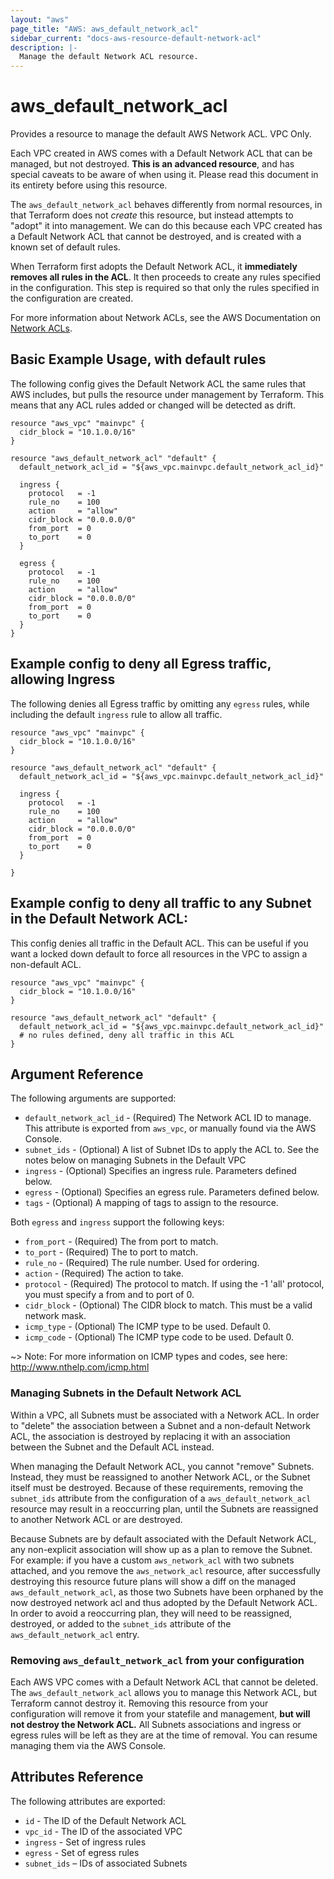 ```yaml
---
layout: "aws"
page_title: "AWS: aws_default_network_acl"
sidebar_current: "docs-aws-resource-default-network-acl"
description: |-
  Manage the default Network ACL resource.
---
```


# aws\_default\_network\_acl

Provides a resource to manage the default AWS Network ACL. VPC Only.

Each VPC created in AWS comes with a Default Network ACL that can be managed, but not
destroyed. **This is an advanced resource**, and has special caveats to be aware
of when using it. Please read this document in its entirety before using this
resource.

The `aws_default_network_acl` behaves differently from normal resources, in that
Terraform does not _create_ this resource, but instead attempts to "adopt" it
into management. We can do this because each VPC created has a Default Network
ACL that cannot be destroyed, and is created with a known set of default rules. 

When Terraform first adopts the Default Network ACL, it **immediately removes all
rules in the ACL**. It then proceeds to create any rules specified in the 
configuration. This step is required so that only the rules specified in the 
configuration are created.

For more information about Network ACLs, see the AWS Documentation on 
[Network ACLs][aws-network-acls].

## Basic Example Usage, with default rules

The following config gives the Default Network ACL the same rules that AWS 
includes, but pulls the resource under management by Terraform. This means that 
any ACL rules added or changed will be detected as drift.

```
resource "aws_vpc" "mainvpc" {
  cidr_block = "10.1.0.0/16"
}

resource "aws_default_network_acl" "default" {
  default_network_acl_id = "${aws_vpc.mainvpc.default_network_acl_id}"

  ingress {
    protocol   = -1
    rule_no    = 100
    action     = "allow"
    cidr_block = "0.0.0.0/0"
    from_port  = 0
    to_port    = 0
  }

  egress {
    protocol   = -1
    rule_no    = 100
    action     = "allow"
    cidr_block = "0.0.0.0/0"
    from_port  = 0
    to_port    = 0
  }
}
```

## Example config to deny all Egress traffic, allowing Ingress

The following denies all Egress traffic by omitting any `egress` rules, while
including the default `ingress` rule to allow all traffic.

```
resource "aws_vpc" "mainvpc" {
  cidr_block = "10.1.0.0/16"
}

resource "aws_default_network_acl" "default" {
  default_network_acl_id = "${aws_vpc.mainvpc.default_network_acl_id}"

  ingress {
    protocol   = -1
    rule_no    = 100
    action     = "allow"
    cidr_block = "0.0.0.0/0"
    from_port  = 0
    to_port    = 0
  }

}
```

## Example config to deny all traffic to any Subnet in the Default Network ACL:

This config denies all traffic in the Default ACL. This can be useful if you 
want a locked down default to force all resources in the VPC to assign a 
non-default ACL.

```
resource "aws_vpc" "mainvpc" {
  cidr_block = "10.1.0.0/16"
}

resource "aws_default_network_acl" "default" {
  default_network_acl_id = "${aws_vpc.mainvpc.default_network_acl_id}"
  # no rules defined, deny all traffic in this ACL
}
```

## Argument Reference

The following arguments are supported:

* `default_network_acl_id` - (Required) The Network ACL ID to manage. This
attribute is exported from `aws_vpc`, or manually found via the AWS Console.
* `subnet_ids` - (Optional) A list of Subnet IDs to apply the ACL to. See the
notes below on managing Subnets in the Default VPC
* `ingress` - (Optional) Specifies an ingress rule. Parameters defined below.
* `egress` - (Optional) Specifies an egress rule. Parameters defined below.
* `tags` - (Optional) A mapping of tags to assign to the resource.

Both `egress` and `ingress` support the following keys:

* `from_port` - (Required) The from port to match.
* `to_port` - (Required) The to port to match.
* `rule_no` - (Required) The rule number. Used for ordering.
* `action` - (Required) The action to take.
* `protocol` - (Required) The protocol to match. If using the -1 'all'
protocol, you must specify a from and to port of 0.
* `cidr_block` - (Optional) The CIDR block to match. This must be a
valid network mask.
* `icmp_type` - (Optional) The ICMP type to be used. Default 0.
* `icmp_code` - (Optional) The ICMP type code to be used. Default 0.

~> Note: For more information on ICMP types and codes, see here: http://www.nthelp.com/icmp.html

### Managing Subnets in the Default Network ACL

Within a VPC, all Subnets must be associated with a Network ACL. In order to
"delete" the association between a Subnet and a non-default Network ACL, the
association is destroyed by replacing it with an association between the Subnet 
and the Default ACL instead. 

When managing the Default Network ACL, you cannot "remove" Subnets.
Instead, they must be reassigned to another Network ACL, or the Subnet itself must be
destroyed. Because of these requirements, removing the `subnet_ids` attribute from the
configuration of a `aws_default_network_acl` resource may result in a reoccurring
plan, until the Subnets are reassigned to another Network ACL or are destroyed.

Because Subnets are by default associated with the Default Network ACL, any
non-explicit association will show up as a plan to remove the Subnet. For
example: if you have a custom `aws_network_acl` with two subnets attached, and
you remove the `aws_network_acl` resource, after successfully destroying this
resource future plans will show a diff on the managed `aws_default_network_acl`,
as those two Subnets have been orphaned by the now destroyed network acl and thus
adopted by the Default Network ACL. In order to avoid a reoccurring plan, they 
will need to be reassigned, destroyed, or added to the `subnet_ids` attribute of 
the `aws_default_network_acl` entry. 

### Removing `aws_default_network_acl` from your configuration

Each AWS VPC comes with a Default Network ACL that cannot be deleted. The `aws_default_network_acl` 
allows you to manage this Network ACL, but Terraform cannot destroy it. Removing
this resource from your configuration will remove it from your statefile and
management, **but will not destroy the Network ACL.** All Subnets associations
and ingress or egress rules will be left as they are at the time of removal. You
can resume managing them via the AWS Console.

## Attributes Reference

The following attributes are exported:

* `id` - The ID of the Default Network ACL
* `vpc_id` -  The ID of the associated VPC
* `ingress` - Set of ingress rules 
* `egress` - Set of egress rules
* `subnet_ids` – IDs of associated Subnets

[aws-network-acls]: http://docs.aws.amazon.com/AmazonVPC/latest/UserGuide/VPC_ACLs.html
